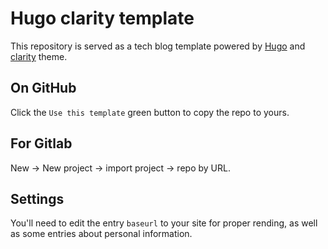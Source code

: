 # Hugo clarity template

This repository is served as a tech blog template powered by [Hugo](https://gohugo.io/) and [clarity](https://github.com/chipzoller/hugo-clarity) theme.

## On GitHub

Click the `Use this template` green button to copy the repo to yours.

## For Gitlab

New -> New project -> import project -> repo by URL.

## Settings

You'll need to edit the entry `baseurl` to your site for proper rending, as well as some entries about personal information.